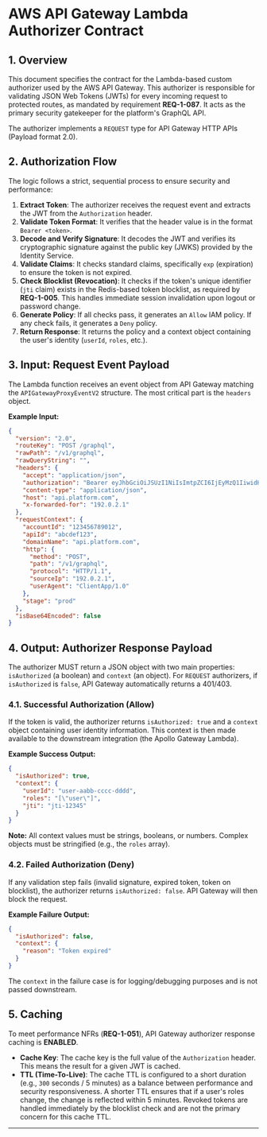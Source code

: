 # AWS API Gateway Lambda Authorizer Contract

## 1. Overview

This document specifies the contract for the Lambda-based custom authorizer used by the AWS API Gateway. This authorizer is responsible for validating JSON Web Tokens (JWTs) for every incoming request to protected routes, as mandated by requirement **REQ-1-087**. It acts as the primary security gatekeeper for the platform's GraphQL API.

The authorizer implements a `REQUEST` type for API Gateway HTTP APIs (Payload format 2.0).

## 2. Authorization Flow

The logic follows a strict, sequential process to ensure security and performance:

1.  **Extract Token**: The authorizer receives the request event and extracts the JWT from the `Authorization` header.
2.  **Validate Token Format**: It verifies that the header value is in the format `Bearer <token>`.
3.  **Decode and Verify Signature**: It decodes the JWT and verifies its cryptographic signature against the public key (JWKS) provided by the Identity Service.
4.  **Validate Claims**: It checks standard claims, specifically `exp` (expiration) to ensure the token is not expired.
5.  **Check Blocklist (Revocation)**: It checks if the token's unique identifier (`jti` claim) exists in the Redis-based token blocklist, as required by **REQ-1-005**. This handles immediate session invalidation upon logout or password change.
6.  **Generate Policy**: If all checks pass, it generates an `Allow` IAM policy. If any check fails, it generates a `Deny` policy.
7.  **Return Response**: It returns the policy and a context object containing the user's identity (`userId`, `roles`, etc.).

## 3. Input: Request Event Payload

The Lambda function receives an event object from API Gateway matching the `APIGatewayProxyEventV2` structure. The most critical part is the `headers` object.

**Example Input:**
```json
{
  "version": "2.0",
  "routeKey": "POST /graphql",
  "rawPath": "/v1/graphql",
  "rawQueryString": "",
  "headers": {
    "accept": "application/json",
    "authorization": "Bearer eyJhbGciOiJSUzI1NiIsImtpZCI6IjEyMzQ1IiwidHlwIjoiSldUIn0.eyJzdWIiOiJ1c2VyLWFhYmItY2NjYy1kZGRkIiwicm9sZXMiOlsidXNlciJdLCJqdGkiOiJqdGktMTIzNDUiLCJleHAiOjE2NzI1MzI0NjF9.SIGNATURE",
    "content-type": "application/json",
    "host": "api.platform.com",
    "x-forwarded-for": "192.0.2.1"
  },
  "requestContext": {
    "accountId": "123456789012",
    "apiId": "abcdef123",
    "domainName": "api.platform.com",
    "http": {
      "method": "POST",
      "path": "/v1/graphql",
      "protocol": "HTTP/1.1",
      "sourceIp": "192.0.2.1",
      "userAgent": "ClientApp/1.0"
    },
    "stage": "prod"
  },
  "isBase64Encoded": false
}
```

## 4. Output: Authorizer Response Payload

The authorizer MUST return a JSON object with two main properties: `isAuthorized` (a boolean) and `context` (an object). For `REQUEST` authorizers, if `isAuthorized` is `false`, API Gateway automatically returns a 401/403.

### 4.1. Successful Authorization (Allow)

If the token is valid, the authorizer returns `isAuthorized: true` and a `context` object containing user identity information. This context is then made available to the downstream integration (the Apollo Gateway Lambda).

**Example Success Output:**
```json
{
  "isAuthorized": true,
  "context": {
    "userId": "user-aabb-cccc-dddd",
    "roles": "[\"user\"]",
    "jti": "jti-12345"
  }
}
```
**Note:** All context values must be strings, booleans, or numbers. Complex objects must be stringified (e.g., the `roles` array).

### 4.2. Failed Authorization (Deny)

If any validation step fails (invalid signature, expired token, token on blocklist), the authorizer returns `isAuthorized: false`. API Gateway will then block the request.

**Example Failure Output:**
```json
{
  "isAuthorized": false,
  "context": {
    "reason": "Token expired"
  }
}
```

The `context` in the failure case is for logging/debugging purposes and is not passed downstream.

## 5. Caching

To meet performance NFRs (**REQ-1-051**), API Gateway authorizer response caching is **ENABLED**.
- **Cache Key**: The cache key is the full value of the `Authorization` header. This means the result for a given JWT is cached.
- **TTL (Time-To-Live)**: The cache TTL is configured to a short duration (e.g., `300` seconds / 5 minutes) as a balance between performance and security responsiveness. A shorter TTL ensures that if a user's roles change, the change is reflected within 5 minutes. Revoked tokens are handled immediately by the blocklist check and are not the primary concern for this cache TTL.

---